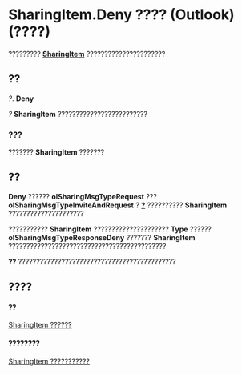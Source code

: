 
# SharingItem.Deny ???? (Outlook)(????)

????????? **[SharingItem](63dd3451-44f3-7cc4-c6e2-7dad5835a7d2.md)** ??????????????????????


## ??

 _?_. **Deny**

 _?_ **SharingItem** ?????????????????????????


### ???

??????? **SharingItem** ???????


## ??

 **Deny** ?????? **olSharingMsgTypeRequest** ??? **olSharingMsgTypeInviteAndRequest** ? **[?](1077b74f-38ee-8932-792d-64033bc66525.md)** ?????????? **SharingItem** ?????????????????????

??????????? **SharingItem** ????????????????????? **Type** ?????? **olSharingMsgTypeResponseDeny** ??????? **SharingItem** ????????????????????????????????????????????


 **??**  ????????????????????????????????????????????


## ????


#### ??


[SharingItem ??????](63dd3451-44f3-7cc4-c6e2-7dad5835a7d2.md)
#### ????????


[SharingItem ???????????](http://msdn.microsoft.com/library/719ad60e-2242-2c54-778f-006b61690389%28Office.15%29.aspx)
